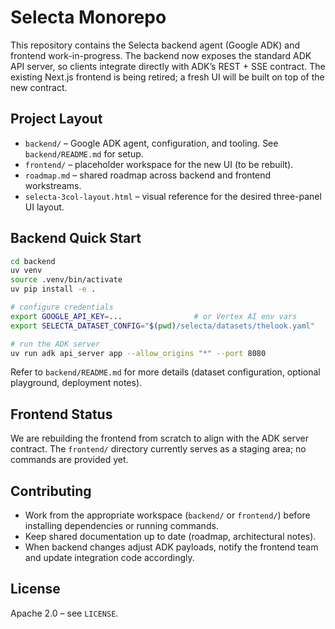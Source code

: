 # Selecta Monorepo

This repository contains the Selecta backend agent (Google ADK) and frontend work-in-progress. The backend now exposes the standard ADK API server, so clients integrate directly with ADK’s REST + SSE contract. The existing Next.js frontend is being retired; a fresh UI will be built on top of the new contract.

## Project Layout

- `backend/` – Google ADK agent, configuration, and tooling. See `backend/README.md` for setup.
- `frontend/` – placeholder workspace for the new UI (to be rebuilt).
- `roadmap.md` – shared roadmap across backend and frontend workstreams.
- `selecta-3col-layout.html` – visual reference for the desired three-panel UI layout.

## Backend Quick Start

```bash
cd backend
uv venv
source .venv/bin/activate
uv pip install -e .

# configure credentials
export GOOGLE_API_KEY=...                # or Vertex AI env vars
export SELECTA_DATASET_CONFIG="$(pwd)/selecta/datasets/thelook.yaml"

# run the ADK server
uv run adk api_server app --allow_origins "*" --port 8080
```

Refer to `backend/README.md` for more details (dataset configuration, optional playground, deployment notes).

## Frontend Status

We are rebuilding the frontend from scratch to align with the ADK server contract. The `frontend/` directory currently serves as a staging area; no commands are provided yet.

## Contributing

- Work from the appropriate workspace (`backend/` or `frontend/`) before installing dependencies or running commands.
- Keep shared documentation up to date (roadmap, architectural notes).
- When backend changes adjust ADK payloads, notify the frontend team and update integration code accordingly.

## License

Apache 2.0 – see `LICENSE`.
